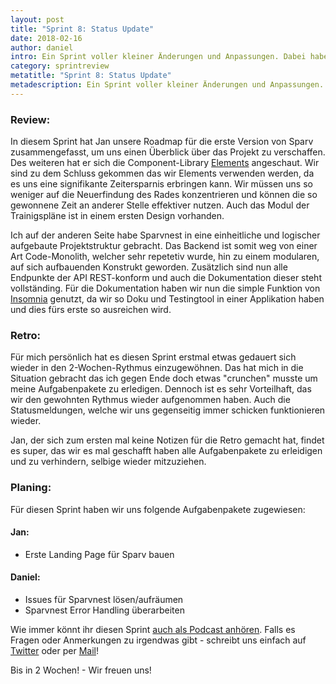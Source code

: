 ```yaml
---
layout: post
title: "Sprint 8: Status Update"
date: 2018-02-16
author: daniel
intro: Ein Sprint voller kleiner Änderungen und Anpassungen. Dabei haben wir unsere Roadmap für 2018 neu geschärft und gehen mit einem höheren Fokus in die nächsten Wochen und Monate.
category: sprintreview
metatitle: "Sprint 8: Status Update"
metadescription: Ein Sprint voller kleiner Änderungen und Anpassungen. Dabei haben wir unsere Roadmap für 2018 neu geschärft und gehen mit einem höheren Fokus in die nächsten Wochen und Monate.
---
```


### Review:

In diesem Sprint hat Jan unsere Roadmap für die erste Version von Sparv zusammengefasst, um uns einen Überblick über das Projekt zu verschaffen.
Des weiteren hat er sich die Component-Library [Elements](http://element.eleme.io/) angeschaut. Wir sind zu dem Schluss gekommen das wir Elements verwenden werden, da es uns eine signifikante Zeitersparnis erbringen kann. Wir müssen uns so weniger auf die Neuerfindung des Rades konzentrieren und können die so gewonnene Zeit an anderer Stelle effektiver nutzen.
Auch das Modul der Trainigspläne ist in einem ersten Design vorhanden.

Ich auf der anderen Seite habe Sparvnest in eine einheitliche und logischer aufgebaute Projektstruktur gebracht. Das Backend ist somit weg von einer Art Code-Monolith, welcher sehr repetetiv wurde, hin zu einem modularen, auf sich aufbauenden Konstrukt geworden.
Zusätzlich sind nun alle Endpunkte der API REST-konform und auch die Dokumentation dieser steht vollständing.
Für die Dokumentation haben wir nun die simple Funktion von [Insomnia](https://insomnia.rest/) genutzt, da wir so Doku und Testingtool in einer Applikation haben und dies fürs erste so ausreichen wird.

### Retro:

Für mich persönlich hat es diesen Sprint erstmal etwas gedauert sich wieder in den 2-Wochen-Rythmus einzugewöhnen. Das hat mich in die Situation gebracht das ich gegen Ende doch etwas "crunchen" musste um meine Aufgabenpakete zu erledigen.
Dennoch ist es sehr Vorteilhaft, das wir den gewohnten Rythmus wieder aufgenommen haben. Auch die Statusmeldungen, welche wir uns gegenseitig immer schicken funktionieren wieder.

Jan, der sich zum ersten mal keine Notizen für die Retro gemacht hat, findet es super, das wir es mal geschafft haben alle Aufgabenpakete zu erleidigen und zu verhindern, selbige wieder mitzuziehen.

### Planing:

Für diesen Sprint haben wir uns folgende Aufgabenpakete zugewiesen:

#### Jan:

- Erste Landing Page für Sparv bauen

#### Daniel:

- Issues für Sparvnest lösen/aufräumen
- Sparvnest Error Handling überarbeiten


Wie immer könnt ihr diesen Sprint [auch als Podcast anhören](http://telegram.sparv.de/st008-das-dunkle-zeitalter-ist-vorbei/). Falls es Fragen oder Anmerkungen zu irgendwas gibt - schreibt uns einfach auf [Twitter](https://twitter.com/sparvapp) oder per [Mail](mailto:hi@sparv.de)!

Bis in 2 Wochen! - Wir freuen uns!
